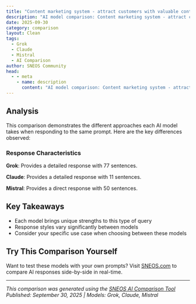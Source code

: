 ```yaml
---
title: "Content marketing system - attract customers with valuable content"
description: "AI model comparison: Content marketing system - attract customers with valuable content..."
date: 2025-09-30
category: comparison
layout: Clean
tags:
  - Grok
  - Claude
  - Mistral
  - AI Comparison
author: SNEOS Community
head:
  - - meta
    - name: description
      content: "AI model comparison: Content marketing system - attract customers with valuable content..."
---
```


<ChatComparison
  title="Content marketing system - attract customers with valuable content"
  prompt="Content marketing system - attract customers with valuable content"
  :responses='{
    "Grok": "A content marketing system is a strategic approach to creating, distributing, and managing valuable, relevant, and consistent content to attract, engage, and retain a clearly defined audience\u2014ultimately driving profitable customer action. The goal is to build trust, establish authority, and nurture relationships with potential customers by providing content that addresses their needs, pain points, and interests, rather than directly promoting a product or service.\n\nBelow is a detailed framework for building a content marketing system to attract customers with valuable content:\n\n---\n\n### **1. Define Your Goals and Objectives**\n- **Purpose:** Identify why you are investing in content marketing. Common goals include brand awareness, lead generation, customer retention, or thought leadership.\n- **Examples of Goals:**\n  - Increase website traffic by 20% in 6 months.\n  - Generate 500 new leads per month through gated content.\n  - Improve customer loyalty by providing educational resources.\n- **Key Metrics (KPIs):** Track metrics like website trafic, engagement rates (likes, shares, comments), lead conversions, and customer lifetime value (CLV).\n\n---\n\n### **2. Understand Your Target Audience**\n- **Buyer Personas:** Create detailed profiles of your ideal customers, including demographics, interests, challenges, goals, and online behavior.\n  - **Questions to Ask:** What problems do they face? What type of content do they consume? Where do they hang out online?\n- **Customer Journey Mapping:** Understand the stages of their journey (Awareness, Consideration, Decision) and tailor content to each stage.\n  - **Awareness Stage:** Blog posts, infographics, social media content to attract attention.\n  - **Consideration Stage:** Case studies, webinars, eBooks to educate and build trust.\n  - **Decision Stage:** Testimonials, product comparisons, free trials to convert.\n\n---\n\n### **3. Develop a Content Strategy**\n- **Content Pillars:** Identify key themes or topics relevant to your audience and aligned with your brand. For example, a fitness brand might focus on workout tips, nutrition advice, and mental wellness.\n- **Content Types:** Diversify the formats to appeal to different preferences:\n  - Blog articles (How-to guides, listicles, industry news)\n  - Videos (Tutorials, behind-the-scenes, interviews)\n  - Infographics (Data visualization, quick tips)\n  - Podcasts (Discussions, expert interviews)\n  - Social media posts (Memes, polls, quick tips)\n  - eBooks/whitepapers (In-depth resources for lead generation)\n- **Value-Driven Content:** Focus on solving problems, answering questions, or entertaining your audience. Avoid overly promotional content.\n\n---\n\n### **4. Create High-Quality, Valuable Content**\n- **Research:** Use tools like Google Keyword Planner, AnswerThePublic, or BuzzSumo to identify trending topics and search queries.\n- **Storytelling:** Craft content that connects emotionally with your audience, using real-life examples, customer stories, or relatable scenarios.\n- **Consistency:** Maintain a regular publishing schedule to keep your audience engaged.\n- **SEO Optimization:** Incorporate keywords, meta descriptions, and internal links to improve visibility on search engines.\n- **Actionable Content:** Provide practical takeaways (e.g., tips, templates, checklists) that your audience can apply immediately.\n\n---\n\n### **5. Distribute and Promote Content**\n- **Owned Channels:** Publish content on platforms you control, such as your website, blog, email newsletters, and social media profiles.\n- **Paid Channels:** Amplify reach with paid ads on platforms like Google Ads, Facebook Ads, or LinkedIn Ads to target specific demographics.\n- **Earned Channels:** Encourage shares, mentions, and backlinks by creating shareable content and engaging with influencers or industry leaders.\n- **Email Marketing:** Build an email list and send personalized content (newsletters, drip campaigns) to nurture leads.\n- **Social Media:** Tailor content for each platform (e.g., short videos for TikTok, professional posts for LinkedIn) and engage with followers through comments and messages.\n\n---\n\n### **6. Engage and Build Relationships**\n- **Community Building:** Foster interaction by responding to comments, hosting Q\u0026A sessions, or creating discussion groups on platforms like Facebook or Slack.\n- **User-Generated Content (UGC):** Encourage customers to share their experiences with your brand (e.g., reviews, testimonials, social media posts) and feature them in your content.\n- **Personalization:** Use data to deliver tailored content recommendations via email or website personalization tools.\n\n---\n\n### **7. Measure and Optimize**\n- **Analytics Tools:** Use tools like Google Analytics, HubSpot, or social media insights to track performance metrics (traffic, engagement, conversions).\n- **A/B Testing:** Experiment with headlines, visuals, and calls-to-action (CTAs) to see what resonates most with your audience.\n- **Feedback:** Collect audience feedback through surveys, polls, or direct interactions to understand what content is working and what isn\u2019t.\n- **Iterate:** Continuously refine your strategy based on data and trends. Double down on high-performing content types or channels.\n\n---\n\n### **8. Leverage Content for Lead Generation**\n- **Gated Content:** Offer valuable resources (eBooks, templates, webinars) in exchange for email addresses or contact information.\n- **CTAs:** Include clear calls-to-action in your content, directing readers to sign up for newsletters, download resources, or contact your team.\n- **Landing Pages:** Create dedicated pages for specific campaigns or offers to capture leads effectively.\n\n---\n\n### **9. Build Long-Term Authority**\n- **Thought Leadership:** Publish in-depth articles, speak at industry events, or contribute guest posts to reputable websites to establish credibility.\n- **Evergreen Content:** Create timeless resources that remain relevant and continue to attract traffic over time.\n- **Consistency:** Maintain a steady flow of content to stay top-of-mind with your audience.\n\n---\n\n### **10. Automate and Scale**\n- **Content Calendar:** Plan and schedule content in advance using tools like Trello, Asana, or CoSchedule to stay organized.\n- **Repurpose Content:** Turn a single piece of content into multiple formats (e.g., a blog post into a video, social media snippets, or an infographic).\n- **Marketing Automation:** Use tools like HubSpot, Marketo, or Mailchimp to automate email campaigns, social media posting, and lead nurturing.\n\n---\n\n### **Benefits of a Content Marketing System**\n- **Cost-Effective:** Compared to traditional advertising, content marketing often provides a higher ROI over time.\n- **Builds Trust:** Valuable content positions your brand as a helpful resource, fostering trust and loyalty.\n- **Long-Term Impact:** Well-optimized content continues to attract traffic and leads long after it\u2019s published.\n- **Improves SEO:** Regular, high-quality content boosts your search engine rankings, making it easier for customers to find you.\n\n---\n\n### **Examples of Successful Content Marketing**\n1. **HubSpot:** Offers free tools, blogs, and eBooks on marketing, attracting millions of users who eventually convert into paid customers.\n2. **Red Bull:** Creates high-energy videos and events-related content that aligns with its brand identity, targeting adventure enthusiasts.\n3. **Casper (Mattress Brand):** Publishes sleep-related content, like guides and tips, to engage potential customers without directly pushing sales.\n\n---\n\nBy implementing a content marketing system, you can attract customers organically, nurture them through the sales funnel, and build lasting relationships. Start small, focus on quality over quantity, and scale your efforts as you see results.",
    "Claude": "I\u0027ll help you design a comprehensive content marketing system to attract customers through valuable content. Here\u0027s a strategic framework:\n\n## \uD83C\uDFAF Content Marketing Strategy Framework\n\n### 1. **Foundation \u0026 Planning**\n\u0060\u0060\u0060\nAudience Research\n\u251C\u2500\u2500 Customer personas\n\u251C\u2500\u2500 Pain points identification\n\u251C\u2500\u2500 Content consumption preferences\n\u2514\u2500\u2500 Competitor content analysis\n\nContent Pillars (4-6 core themes)\n\u251C\u2500\u2500 Educational content\n\u251C\u2500\u2500 Industry insights\n\u251C\u2500\u2500 Problem-solving guides\n\u251C\u2500\u2500 Behind-the-scenes\n\u251C\u2500\u2500 Customer success stories\n\u2514\u2500\u2500 Thought leadership\n\u0060\u0060\u0060\n\n### 2. **Content Types \u0026 Formats**\n\n**Educational Content**\n- How-to guides and tutorials\n- Industry reports and whitepapers\n- Webinars and online workshops\n- FAQ compilations\n- Best practices checklists\n\n**Engagement Content**\n- Case studies\n- Customer testimonials\n- Interactive tools/calculators\n- Polls and surveys\n- User-generated content\n\n**Authority Building**\n- Thought leadership articles\n- Industry trend analysis\n- Expert interviews\n- Original research\n- Opinion pieces\n\n### 3. **Content Distribution Channels**\n\n**Owned Media**\n- Company blog\n- Email newsletters\n- Website resources section\n- Podcasts\n- YouTube channel\n\n**Earned Media**\n- Guest posting\n- Media mentions\n- Influencer collaborations\n- Speaking engagements\n- PR opportunities\n\n**Paid Media**\n- Social media ads\n- Content promotion\n- Sponsored content\n- Native advertising\n- Search ads\n\n### 4. **Content Calendar System**\n\n\u0060\u0060\u0060\nWeekly Schedule Example:\n\u251C\u2500\u2500 Monday: Industry news/trends\n\u251C\u2500\u2500 Wednesday: Educational content\n\u251C\u2500\u2500 Friday: Customer spotlight\n\u2514\u2500\u2500 Monthly: In-depth guides/reports\n\nContent Mix (80/20 Rule):\n\u251C\u2500\u2500 80% Valuable, non-promotional content\n\u2514\u2500\u2500 20% Company/product content\n\u0060\u0060\u0060\n\n### 5. **SEO Integration**\n\n**Keyword Strategy**\n- Long-tail keyword research\n- Search intent mapping\n- Content gap analysis\n- Featured snippet optimization\n- Local SEO (if applicable)\n\n**Technical SEO**\n- Page load optimization\n- Mobile responsiveness\n- Schema markup\n- Internal linking strategy\n- Meta descriptions/titles\n\n### 6. **Lead Generation Integration**\n\n**Content Upgrades**\n- Downloadable guides\n- Checklists and templates\n- Free tools/resources\n- Email courses\n- Exclusive reports\n\n**Lead Magnets**\n- Gated premium content\n- Newsletter subscriptions\n- Webinar registrations\n- Free consultations\n- Tool trials\n\n### 7. **Measurement \u0026 Analytics**\n\n**Key Metrics**\n\u0060\u0060\u0060\nAwareness Metrics:\n\u251C\u2500\u2500 Website traffic\n\u251C\u2500\u2500 Social media reach\n\u251C\u2500\u2500 Brand mention volume\n\u2514\u2500\u2500 Search rankings\n\nEngagement Metrics:\n\u251C\u2500\u2500 Time on page\n\u251C\u2500\u2500 Social shares\n\u251C\u2500\u2500 Comments/interactions\n\u251C\u2500\u2500 Email open rates\n\u2514\u2500\u2500 Click-through rates\n\nConversion Metrics:\n\u251C\u2500\u2500 Lead generation\n\u251C\u2500\u2500 Email subscriptions\n\u251C\u2500\u2500 Content downloads\n\u251C\u2500\u2500 Demo requests\n\u2514\u2500\u2500 Sales attribution\n\u0060\u0060\u0060\n\n### 8. **Content Production Workflow**\n\n\u0060\u0060\u0060\nPlanning Phase:\n\u251C\u2500\u2500 Content ideation\n\u251C\u2500\u2500 Editorial calendar\n\u251C\u2500\u2500 Resource allocation\n\u2514\u2500\u2500 Approval process\n\nCreation Phase:\n\u251C\u2500\u2500 Research \u0026 outline\n\u251C\u2500\u2500 Content writing/production\n\u251C\u2500\u2500 Design \u0026 formatting\n\u251C\u2500\u2500 SEO optimization\n\u2514\u2500\u2500 Quality review\n\nDistribution Phase:\n\u251C\u2500\u2500 Publishing schedule\n\u251C\u2500\u2500 Social media promotion\n\u251C\u2500\u2500 Email newsletter inclusion\n\u251C\u2500\u2500 Cross-channel syndication\n\u2514\u2500\u2500 Paid promotion\n\u0060\u0060\u0060\n\n### 9. **Tools \u0026 Technology Stack**\n\n**Content Management**\n- CMS (WordPress, HubSpot)\n- Editorial calendar tools\n- Collaboration platforms\n- Asset management systems\n\n**Analytics \u0026 Tracking**\n- Google Analytics\n- Social media analytics\n- Email marketing platforms\n- SEO tools (SEMrush, Ahrefs)\n- Heat mapping tools\n\n**Automation**\n- Marketing automation platforms\n- Social media schedulers\n- Email sequences\n- Lead nurturing workflows\n\n### 10. **Budget Allocation Guide**\n\n\u0060\u0060\u0060\nContent Creation: 40%\n\u251C\u2500\u2500 Writers/creators\n\u251C\u2500\u2500 Design/video production\n\u2514\u2500\u2500 Tools/software\n\nDistribution: 30%\n\u251C\u2500\u2500 Paid promotion\n\u251C\u2500\u2500 Influencer partnerships\n\u2514\u2500\u2500 PR/outreach\n\nTechnology: 20%\n\u251C\u2500\u2500 Marketing tools\n\u251C\u2500\u2500 Analytics platforms\n\u2514\u2500\u2500 Automation software\n\nTeam/Training: 10%\n\u251C\u2500\u2500 Staff development",
    "Mistral": "Creating a content marketing system to attract customers with valuable content involves several key steps. Here\u0027s a structured approach to help you build an effective content marketing system:\n\n### 1. Define Your Target Audience\n- **Buyer Personas:** Create detailed buyer personas to understand the demographics, interests, pain points, and goals of your target audience.\n- **Market Research:** Conduct market research to gather insights about your audience\u0027s preferences and behaviors.\n\n### 2. Set Clear Goals\n- **Objectives:** Define what you want to achieve with your content marketing efforts (e.g., lead generation, brand awareness, customer retention).\n- **KPIs:** Establish key performance indicators (KPIs) to measure the success of your content marketing efforts.\n\n### 3. Develop a Content Strategy\n- **Content Pillars:** Identify the main themes or topics that will guide your content creation.\n- **Content Calendar:** Create a content calendar to plan and schedule your content in advance.\n- **Content Formats:** Decide on the types of content you will produce (e.g., blog posts, videos, infographics, podcasts).\n\n### 4. Create Valuable Content\n- **Quality Over Quantity:** Focus on creating high-quality, valuable content that addresses your audience\u0027s needs and solves their problems.\n- **SEO Optimization:** Optimize your content for search engines to improve visibility and attract organic traffic.\n- **Engaging Content:** Ensure your content is engaging and easy to consume, using storytelling techniques and multimedia elements.\n\n### 5. Distribute Your Content\n- **Owned Channels:** Publish content on your website, blog, and social media profiles.\n- **Earned Channels:** Leverage guest blogging, influencer partnerships, and media mentions to expand your reach.\n- **Paid Channels:** Use paid advertising (e.g., Google Ads, social media ads) to promote your content to a larger audience.\n\n### 6. Engage with Your Audience\n- **Social Media:** Actively engage with your audience on social media platforms by responding to comments and messages.\n- **Email Marketing:** Use email marketing to nurture leads and keep your audience informed about new content and updates.\n- **Community Building:** Foster a sense of community by creating forums, groups, or online events where your audience can interact.\n\n### 7. Analyze and Optimize\n- **Analytics Tools:** Use analytics tools (e.g., Google Analytics, social media insights) to track the performance of your content.\n- **A/B Testing:** Conduct A/B testing to determine which content formats, headlines, and calls-to-action (CTAs) perform best.\n- **Continuous Improvement:** Regularly review your content performance and make data-driven adjustments to improve your strategy.\n\n### 8. Repurpose and Recycle Content\n- **Repurposing:** Turn blog posts into infographics, videos into podcasts, and vice versa to maximize the reach and impact of your content.\n- **Evergreen Content:** Create evergreen content that remains relevant over time and can be updated periodically.\n\n### 9. Build a Content Library\n- **Resource Center:** Create a resource center on your website where visitors can easily access all your valuable content.\n- **Content Upgrades:** Offer content upgrades (e.g., eBooks, whitepapers, templates) to encourage visitors to provide their contact information.\n\n### 10. Collaborate and Partner\n- **Influencer Marketing:** Collaborate with influencers and industry experts to co-create content and expand your reach.\n- **Partnerships:** Form strategic partnerships with complementary businesses to cross-promote content and reach new audiences.\n\n### Tools and Platforms\n- **Content Management Systems (CMS):** Use platforms like WordPress, HubSpot, or Wix to manage and publish your content.\n- **Social Media Management:** Tools like Hootsuite, Buffer, or Sprout Social can help you schedule and manage your social media content.\n- **Email Marketing:** Platforms like Mailchimp, Constant Contact, or ConvertKit can assist with email campaigns and automation.\n\nBy following these steps and utilizing the right tools, you can build a robust content marketing system that attracts and engages customers with valuable content."
  }'
  published-date="17:04"
/>

## Analysis

This comparison demonstrates the different approaches each AI model takes when responding to the same prompt. Here are the key differences observed:

### Response Characteristics

**Grok**: Provides a detailed response with 77 sentences. 

**Claude**: Provides a detailed response with 11 sentences. 

**Mistral**: Provides a direct response with 50 sentences. 

## Key Takeaways

- Each model brings unique strengths to this type of query
- Response styles vary significantly between models
- Consider your specific use case when choosing between these models

## Try This Comparison Yourself

Want to test these models with your own prompts? Visit [SNEOS.com](https://sneos.com) to compare AI responses side-by-side in real-time.

---

*This comparison was generated using the [SNEOS AI Comparison Tool](https://sneos.com)*
*Published: September 30, 2025 | Models: Grok, Claude, Mistral*
